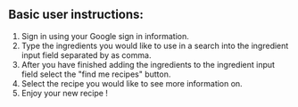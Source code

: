 ## Basic user instructions:
1. Sign in using your Google sign in information.
2. Type the ingredients you would like to use in a search into the ingredient input field separated by as comma.
3. After you have finished adding the ingredients to the ingredient input field select the "find me recipes" button.
4. Select the recipe you would like to see more information on.
5. Enjoy your new recipe !
